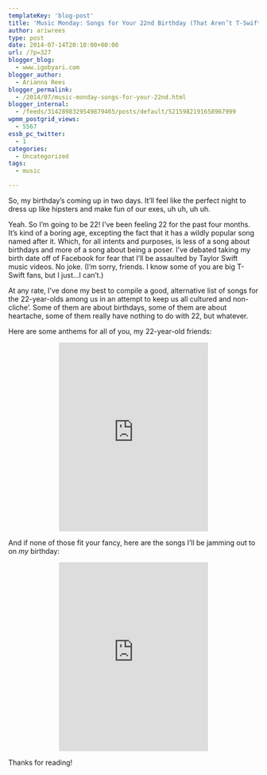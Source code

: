 ```yaml
---
templateKey: 'blog-post'
title: 'Music Monday: Songs for Your 22nd Birthday (That Aren’t T-Swift’s)'
author: ariwrees
type: post
date: 2014-07-14T20:10:00+00:00
url: /?p=327
blogger_blog:
  - www.igobyari.com
blogger_author:
  - Arianna Rees
blogger_permalink:
  - /2014/07/music-monday-songs-for-your-22nd.html
blogger_internal:
  - /feeds/3142898329549879465/posts/default/5215982191658967999
wpmm_postgrid_views:
  - 5567
essb_pc_twitter:
  - 1
categories:
  - Uncategorized
tags:
  - music

---
```

<div dir="ltr" style="text-align: left;">
  So, my birthday&#8217;s coming up in two days. It&#8217;ll feel like the perfect night to dress up like hipsters and make fun of our exes, uh uh, uh uh.</p> 
  
  <p>
    Yeah. So I&#8217;m going to be 22! I&#8217;ve been feeling 22 for the past four months. It&#8217;s kind of a boring age, excepting the fact that it has a wildly popular song named after it. Which, for all intents and purposes, is less of a song about birthdays and more of a song about being a poser. I&#8217;ve debated taking my birth date off of Facebook for fear that I&#8217;ll be assaulted by Taylor Swift music videos. No joke. (I&#8217;m sorry, friends. I know some of you are big T-Swift fans, but I just&#8230;I can&#8217;t.)
  </p>
  
  <p>
    At any rate, I&#8217;ve done my best to compile a good, alternative list of songs for the 22-year-olds among us in an attempt to keep us all cultured and non-cliche&#8217;. Some of them are about birthdays, some of them are about heartache, some of them really have nothing to do with 22, but whatever.
  </p>
  
  <p>
    Here are some anthems for all of you, my 22-year-old friends:
  </p>
  
  <div style="text-align: center;">
    <iframe allowtransparency="true" frameborder="0" height="380" src="https://embed.spotify.com/?uri=spotify:user:123983072:playlist:63sPN0amR9YNMgdDXddngA" width="300"></iframe>
  </div>
  
  <p>
    And if none of those fit your fancy, here are the songs I&#8217;ll be jamming out to on <i>my</i> birthday:
  </p>
  
  <div style="text-align: center;">
    <iframe allowtransparency="true" frameborder="0" height="380" src="https://embed.spotify.com/?uri=spotify:user:123983072:playlist:5MCddinSufOJfrNewoBeBe" width="300"></iframe>
  </div>
  
  <p>
    Thanks for reading!
  </p>
</div>